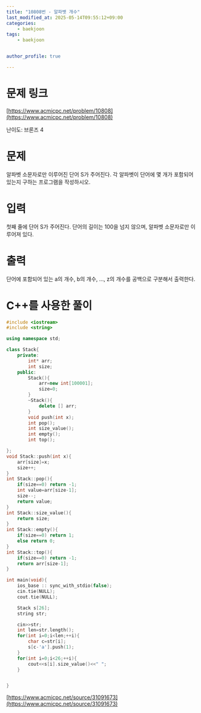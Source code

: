 ```yaml
---
title: "10808번 - 알파벳 개수"
last_modified_at: 2025-05-14T09:55:12+09:00
categories:
    - baekjoon
tags:
    - baekjoon


author_profile: true

---
```

# 문제 링크
[https://www.acmicpc.net/problem/10808](https://www.acmicpc.net/problem/10808)

난이도: 브론즈 4

# 문제
알파벳 소문자로만 이루어진 단어 S가 주어진다. 각 알파벳이 단어에 몇 개가 포함되어 있는지 구하는 프로그램을 작성하시오.
# 입력
첫째 줄에 단어 S가 주어진다. 단어의 길이는 100을 넘지 않으며, 알파벳 소문자로만 이루어져 있다.
# 출력
단어에 포함되어 있는 a의 개수, b의 개수, …, z의 개수를 공백으로 구분해서 출력한다.

# C++를 사용한 풀이

```cpp
#include <iostream>
#include <string>

using namespace std;

class Stack{
    private:
        int* arr;
        int size;
    public:
        Stack(){
            arr=new int[100001];
            size=0;
        }
        ~Stack(){
            delete [] arr;
        }
        void push(int x);
        int pop();
        int size_value();
        int empty();
        int top();

};
void Stack::push(int x){
    arr[size]=x;
    size++;
}
int Stack::pop(){
    if(size==0) return -1;
    int value=arr[size-1];
    size--;
    return value;
}
int Stack::size_value(){
    return size;
}
int Stack::empty(){
    if(size==0) return 1;
    else return 0;
}
int Stack::top(){
    if(size==0) return -1;
    return arr[size-1];
}

int main(void){
    ios_base :: sync_with_stdio(false); 
    cin.tie(NULL); 
    cout.tie(NULL);

    Stack s[26];
    string str;

    cin>>str;
    int len=str.length();
    for(int i=0;i<len;++i){
        char c=str[i];
        s[c-'a'].push(1);
    }
    for(int i=0;i<26;++i){
        cout<<s[i].size_value()<<" ";
    }


}
```

[https://www.acmicpc.net/source/31091673](https://www.acmicpc.net/source/31091673)